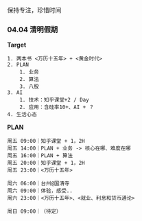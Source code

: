 保持专注，珍惜时间

### 04.04 清明假期

**Target**

	1. 两本书 <万历十五年> + <黄金时代>
	2. PLAN 
		1. 业务
		2. 算法
		3. 八股
	3. AI 
		1. 技术：知乎课堂+2 / Day
		2. 应用：含硅率10+、AI + ？
	4. 生活心态


**PLAN**

	周五 09:00｜知乎课堂 + 1，2H
	周五 14:00｜PLAN + 业务 -> 核心在哪、难度在哪
	周五 16:00｜PLAN + 算法 
	周五 20:00｜知乎课堂 + 1，2H 
	周五 23:00｜<万历十五年>
	
	周六 06:00｜台州@国清寺
	周六 09:00｜体验，感受..
	周六 23:00｜<万历十五年>、<就业、利息和货币通论>
	
	周日 09:00｜（待定）
